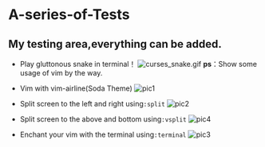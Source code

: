 # A-series-of-Tests
My testing area,everything can be added.
---
* Play gluttonous snake in terminal！
![curses_snake.gif]
**ps**：Show some usage of vim by the way.

* Vim with vim-airline(Soda Theme)
![pic1]
* Split screen to the left and right using`:split`
![pic2]
* Split screen to the above and bottom using`:vsplit`
![pic4]
* Enchant your vim with the terminal using`:terminal`
![pic3]

[pic1]:https://i.loli.net/2018/06/16/5b2505b463477.png
[pic2]:https://i.loli.net/2018/06/16/5b2505b467489.png
[pic3]:https://i.loli.net/2018/06/16/5b2505b47fdeb.png
[pic4]:https://i.loli.net/2018/06/16/5b2505b48263e.png
[curses_snake.gif]:https://i.loli.net/2019/02/01/5c5342c638b8c.gif
